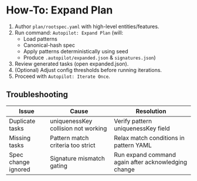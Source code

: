 # How-To: Expand Plan

1. Author `plan/rootspec.yaml` with high-level entities/features.
2. Run command: `Autopilot: Expand Plan` (will:
   - Load patterns
   - Canonical-hash spec
   - Apply patterns deterministically using seed
   - Produce `.autopilot/expanded.json` & `signatures.json`)
3. Review generated tasks (open expanded.json).
4. (Optional) Adjust config thresholds before running iterations.
5. Proceed with `Autopilot: Iterate Once`.

## Troubleshooting
Issue | Cause | Resolution
----- | ----- | ----------
Duplicate tasks | uniquenessKey collision not working | Verify pattern uniquenessKey field
Missing tasks | Pattern match criteria too strict | Relax match conditions in pattern YAML
Spec change ignored | Signature mismatch gating | Run expand command again after acknowledging change
